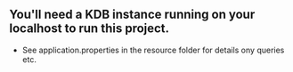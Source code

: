 
## You'll need a KDB instance running on your localhost to run this project.

- See application.properties in the resource folder for details ony queries etc.

